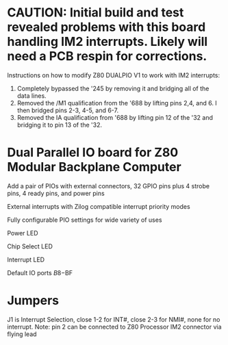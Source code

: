 # CAUTION: Initial build and test revealed problems with this board handling IM2 interrupts.  Likely will need a PCB respin for corrections.

Instructions on how to modify Z80 DUALPIO V1 to work with IM2 interrupts:

1.	Completely bypassed the '245 by removing it and bridging all of the data lines.
2.	Removed the /M1 qualification from the '688 by lifting pins 2,4, and 6.  I then bridged pins 2-3, 4-5, and 6-7.
3.	Removed the IA qualification from '688 by lifting pin 12 of the '32 and bridging it to pin 13 of the '32.

# Dual Parallel IO board for Z80 Modular Backplane Computer

Add a pair of PIOs with external connectors, 32 GPIO pins plus 4 strobe pins, 4 ready pins, and power pins 

External interrupts with Zilog compatible interrupt priority modes

Fully configurable PIO settings for wide variety of uses

Power LED

Chip Select LED

Interrupt LED

Default IO ports $B8-$BF

# Jumpers

J1 is Interrupt Selection, close 1-2 for INT#, close 2-3 for NMI#, none for no interrupt.
Note: pin 2 can be connected to Z80 Processor IM2 connector via flying lead

